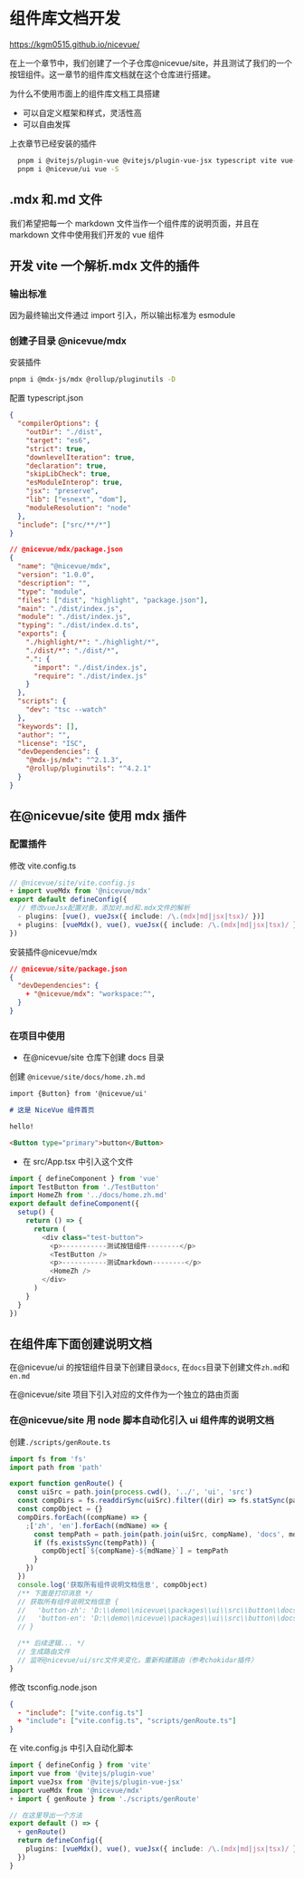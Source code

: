 # 组件库文档开发

https://kgm0515.github.io/nicevue/

在上一个章节中，我们创建了一个子仓库@nicevue/site，并且测试了我们的一个按钮组件。这一章节的组件库文档就在这个仓库进行搭建。

为什么不使用市面上的组件库文档工具搭建

- 可以自定义框架和样式，灵活性高
- 可以自由发挥

上衣章节已经安装的插件

```sh
  pnpm i @vitejs/plugin-vue @vitejs/plugin-vue-jsx typescript vite vue-tsc -D
  pnpm i @nicevue/ui vue -S
```

## .mdx 和.md 文件

我们希望把每一个 markdown 文件当作一个组件库的说明页面，并且在 markdown 文件中使用我们开发的 vue 组件

## 开发 vite 一个解析.mdx 文件的插件

### 输出标准

因为最终输出文件通过 import 引入，所以输出标准为 esmodule

### 创建子目录 @nicevue/mdx

安装插件

```sh
pnpm i @mdx-js/mdx @rollup/pluginutils -D
```

配置 typescript.json

```json
{
  "compilerOptions": {
    "outDir": "./dist",
    "target": "es6",
    "strict": true,
    "downlevelIteration": true,
    "declaration": true,
    "skipLibCheck": true,
    "esModuleInterop": true,
    "jsx": "preserve",
    "lib": ["esnext", "dom"],
    "moduleResolution": "node"
  },
  "include": ["src/**/*"]
}
```

```json
// @nicevue/mdx/package.json
{
  "name": "@nicevue/mdx",
  "version": "1.0.0",
  "description": "",
  "type": "module",
  "files": ["dist", "highlight", "package.json"],
  "main": "./dist/index.js",
  "module": "./dist/index.js",
  "typing": "./dist/index.d.ts",
  "exports": {
    "./highlight/*": "./highlight/*",
    "./dist/*": "./dist/*",
    ".": {
      "import": "./dist/index.js",
      "require": "./dist/index.js"
    }
  },
  "scripts": {
    "dev": "tsc --watch"
  },
  "keywords": [],
  "author": "",
  "license": "ISC",
  "devDependencies": {
    "@mdx-js/mdx": "^2.1.3",
    "@rollup/pluginutils": "^4.2.1"
  }
}
```

## 在@nicevue/site 使用 mdx 插件

### 配置插件

修改 vite.config.ts

```ts
// @nicevue/site/vite.config.js
+ import vueMdx from '@nicevue/mdx'
export default defineConfig({
  // 修改vueJsx配置对象，添加对.md和.mdx文件的解析
  - plugins: [vue(), vueJsx({ include: /\.(mdx|md|jsx|tsx)/ })]
  + plugins: [vueMdx(), vue(), vueJsx({ include: /\.(mdx|md|jsx|tsx)/ })]
})
```

安装插件@nicevue/mdx

```json
// @nicevue/site/package.json
{
  "devDependencies": {
    + "@nicevue/mdx": "workspace:^",
  }
}
```

### 在项目中使用

- 在@nicevue/site 仓库下创建 docs 目录

创建 `@nicevue/site/docs/home.zh.md`

```md
import {Button} from '@nicevue/ui'

# 这是 NiceVue 组件首页

hello!

<Button type="primary">button</Button>
```

- 在 src/App.tsx 中引入这个文件

```ts
import { defineComponent } from 'vue'
import TestButton from './TestButton'
import HomeZh from '../docs/home.zh.md'
export default defineComponent({
  setup() {
    return () => {
      return (
        <div class="test-button">
          <p>-----------测试按钮组件--------</p>
          <TestButton />
          <p>-----------测试markdown--------</p>
          <HomeZh />
        </div>
      )
    }
  }
})
```

## 在组件库下面创建说明文档

在@nicevue/ui 的按钮组件目录下创建目录`docs`, 在`docs`目录下创建文件`zh.md`和`en.md`

在@nicevue/site 项目下引入对应的文件作为一个独立的路由页面

### 在@nicevue/site 用 node 脚本自动化引入 ui 组件库的说明文档

创建`./scripts/genRoute.ts`

```ts
import fs from 'fs'
import path from 'path'

export function genRoute() {
  const uiSrc = path.join(process.cwd(), '../', 'ui', 'src')
  const compDirs = fs.readdirSync(uiSrc).filter((dir) => fs.statSync(path.join(uiSrc, dir)).isDirectory())
  const compObject = {}
  compDirs.forEach((compName) => {
    ;['zh', 'en'].forEach((mdName) => {
      const tempPath = path.join(path.join(uiSrc, compName), 'docs', mdName) + '.md'
      if (fs.existsSync(tempPath)) {
        compObject[`${compName}-${mdName}`] = tempPath
      }
    })
  })
  console.log('获取所有组件说明文档信息', compObject)
  /** 下面是打印消息 */
  // 获取所有组件说明文档信息 {
  //   'button-zh': 'D:\\demo\\nicevue\\packages\\ui\\src\\button\\docs\\zh.md',
  //   'button-en': 'D:\\demo\\nicevue\\packages\\ui\\src\\button\\docs\\en.md'
  // }

  /** 后续逻辑... */
  // 生成路由文件
  // 监听@nicevue/ui/src文件夹变化，重新构建路由（参考chokidar插件）
}
```

修改 tsconfig.node.json

```json
{
  - "include": ["vite.config.ts"]
  + "include": ["vite.config.ts", "scripts/genRoute.ts"]
}
```

在 vite.config.js 中引入自动化脚本

```ts
import { defineConfig } from 'vite'
import vue from '@vitejs/plugin-vue'
import vueJsx from '@vitejs/plugin-vue-jsx'
import vueMdx from '@nicevue/mdx'
+ import { genRoute } from './scripts/genRoute'

// 在这里导出一个方法
export default () => {
  + genRoute()
  return defineConfig({
    plugins: [vueMdx(), vue(), vueJsx({ include: /\.(mdx|md|jsx|tsx)/ })]
  })
}
```
